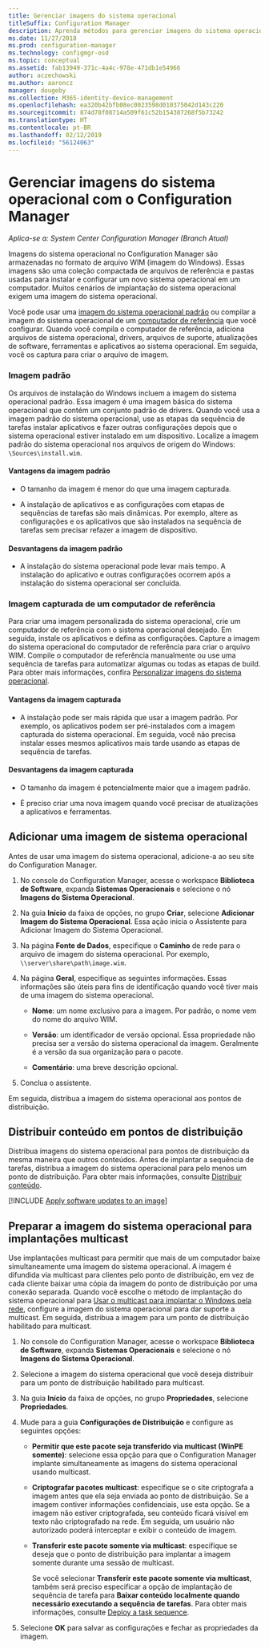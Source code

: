 ```yaml
---
title: Gerenciar imagens do sistema operacional
titleSuffix: Configuration Manager
description: Aprenda métodos para gerenciar imagens do sistema operacional armazenadas em arquivos WIM (imagem do Windows).
ms.date: 11/27/2018
ms.prod: configuration-manager
ms.technology: configmgr-osd
ms.topic: conceptual
ms.assetid: fab13949-371c-4a4c-978e-471db1e54966
author: aczechowski
ms.author: aaroncz
manager: dougeby
ms.collection: M365-identity-device-management
ms.openlocfilehash: ea320b42bfb08ec0023598d010375042d143c220
ms.sourcegitcommit: 874d78f08714a509f61c52b154387268f5b73242
ms.translationtype: HT
ms.contentlocale: pt-BR
ms.lasthandoff: 02/12/2019
ms.locfileid: "56124063"
---
```

# <a name="manage-os-images-with-configuration-manager"></a>Gerenciar imagens do sistema operacional com o Configuration Manager

*Aplica-se a: System Center Configuration Manager (Branch Atual)*

Imagens do sistema operacional no Configuration Manager são armazenadas no formato de arquivo WIM (imagem do Windows). Essas imagens são uma coleção compactada de arquivos de referência e pastas usadas para instalar e configurar um novo sistema operacional em um computador. Muitos cenários de implantação do sistema operacional exigem uma imagem do sistema operacional. 

Você pode usar uma [imagem do sistema operacional padrão](#default-image) ou compilar a imagem do sistema operacional de um [computador de referência](#bkmk_capture) que você configurar. Quando você compila o computador de referência, adiciona arquivos de sistema operacional, drivers, arquivos de suporte, atualizações de software, ferramentas e aplicativos ao sistema operacional. Em seguida, você os captura para criar o arquivo de imagem. 

### <a name="default-image"></a>Imagem padrão

Os arquivos de instalação do Windows incluem a imagem do sistema operacional padrão. Essa imagem é uma imagem básica do sistema operacional que contém um conjunto padrão de drivers. Quando você usa a imagem padrão do sistema operacional, use as etapas da sequência de tarefas instalar aplicativos e fazer outras configurações depois que o sistema operacional estiver instalado em um dispositivo. Localize a imagem padrão do sistema operacional nos arquivos de origem do Windows: `\Sources\install.wim`.  

#### <a name="default-image-advantages"></a>Vantagens da imagem padrão

- O tamanho da imagem é menor do que uma imagem capturada.  

- A instalação de aplicativos e as configurações com etapas de sequências de tarefas são mais dinâmicas. Por exemplo, altere as configurações e os aplicativos que são instalados na sequência de tarefas sem precisar refazer a imagem de dispositivo.  

#### <a name="default-image-disadvantages"></a>Desvantagens da imagem padrão

- A instalação do sistema operacional pode levar mais tempo. A instalação do aplicativo e outras configurações ocorrem após a instalação do sistema operacional ser concluída.  


### <a name="bkmk_capture"></a> Imagem capturada de um computador de referência

Para criar uma imagem personalizada do sistema operacional, crie um computador de referência com o sistema operacional desejado. Em seguida, instale os aplicativos e defina as configurações. Capture a imagem do sistema operacional do computador de referência para criar o arquivo WIM. Compile o computador de referência manualmente ou use uma sequência de tarefas para automatizar algumas ou todas as etapas de build. Para obter mais informações, confira [Personalizar imagens do sistema operacional](/sccm/osd/get-started/customize-operating-system-images).  

#### <a name="captured-image-advantages"></a>Vantagens da imagem capturada

- A instalação pode ser mais rápida que usar a imagem padrão. Por exemplo, os aplicativos podem ser pré-instalados com a imagem capturada do sistema operacional. Em seguida, você não precisa instalar esses mesmos aplicativos mais tarde usando as etapas de sequência de tarefas.  

#### <a name="captured-image-disadvantages"></a>Desvantagens da imagem capturada

- O tamanho da imagem é potencialmente maior que a imagem padrão.  

- É preciso criar uma nova imagem quando você precisar de atualizações a aplicativos e ferramentas.  



##  <a name="BKMK_AddOSImages"></a> Adicionar uma imagem de sistema operacional  

Antes de usar uma imagem do sistema operacional, adicione-a ao seu site do Configuration Manager. 

1.  No console do Configuration Manager, acesse o workspace **Biblioteca de Software**, expanda **Sistemas Operacionais** e selecione o nó **Imagens do Sistema Operacional**.  

2.  Na guia **Início** da faixa de opções, no grupo **Criar**, selecione **Adicionar Imagem do Sistema Operacional**. Essa ação inicia o Assistente para Adicionar Imagem do Sistema Operacional.  

3.  Na página **Fonte de Dados**, especifique o **Caminho** de rede para o arquivo de imagem do sistema operacional. Por exemplo, `\\server\share\path\image.wim`.  

4.  Na página **Geral**, especifique as seguintes informações. Essas informações são úteis para fins de identificação quando você tiver mais de uma imagem do sistema operacional.  

    -   **Nome**: um nome exclusivo para a imagem. Por padrão, o nome vem do nome do arquivo WIM.  

    -   **Versão**: um identificador de versão opcional. Essa propriedade não precisa ser a versão do sistema operacional da imagem. Geralmente é a versão da sua organização para o pacote.   

    -   **Comentário**: uma breve descrição opcional.  

5.  Conclua o assistente.  


Em seguida, distribua a imagem do sistema operacional aos pontos de distribuição.  



##  <a name="BKMK_DistributeBootImages"></a> Distribuir conteúdo em pontos de distribuição  

Distribua imagens do sistema operacional para pontos de distribuição da mesma maneira que outros conteúdos. Antes de implantar a sequência de tarefas, distribua a imagem do sistema operacional para pelo menos um ponto de distribuição. Para obter mais informações, consulte [Distribuir conteúdo](/sccm/core/servers/deploy/configure/deploy-and-manage-content#bkmk_distribute).  



[!INCLUDE [Apply software updates to an image](includes/wim-apply-updates.md)]



##  <a name="BKMK_OSImageMulticast"></a> Preparar a imagem do sistema operacional para implantações multicast  

Use implantações multicast para permitir que mais de um computador baixe simultaneamente uma imagem do sistema operacional. A imagem é difundida via multicast para clientes pelo ponto de distribuição, em vez de cada cliente baixar uma cópia da imagem do ponto de distribuição por uma conexão separada. Quando você escolhe o método de implantação do sistema operacional para [Usar o multicast para implantar o Windows pela rede](/sccm/osd/deploy-use/use-multicast-to-deploy-windows-over-the-network), configure a imagem do sistema operacional para dar suporte a multicast. Em seguida, distribua a imagem para um ponto de distribuição habilitado para multicast. 

1.  No console do Configuration Manager, acesse o workspace **Biblioteca de Software**, expanda **Sistemas Operacionais** e selecione o nó **Imagens do Sistema Operacional**.  

2.  Selecione a imagem do sistema operacional que você deseja distribuir para um ponto de distribuição habilitado para multicast.  

3.  Na guia **Início** da faixa de opções, no grupo **Propriedades**, selecione **Propriedades**.  

4.  Mude para a guia **Configurações de Distribuição** e configure as seguintes opções:  

    -   **Permitir que este pacote seja transferido via multicast (WinPE somente)**: selecione essa opção para que o Configuration Manager implante simultaneamente as imagens do sistema operacional usando multicast.  

    -   **Criptografar pacotes multicast**: especifique se o site criptografa a imagem antes que ela seja enviada ao ponto de distribuição. Se a imagem contiver informações confidenciais, use esta opção. Se a imagem não estiver criptografada, seu conteúdo ficará visível em texto não criptografado na rede. Em seguida, um usuário não autorizado poderá interceptar e exibir o conteúdo de imagem.  

    -   **Transferir este pacote somente via multicast**: especifique se deseja que o ponto de distribuição para implantar a imagem somente durante uma sessão de multicast.  

         Se você selecionar **Transferir este pacote somente via multicast**, também será preciso especificar a opção de implantação de sequência de tarefa para **Baixar conteúdo localmente quando necessário executando a sequência de tarefas**. Para obter mais informações, consulte [Deploy a task sequence](/sccm/osd/deploy-use/manage-task-sequences-to-automate-tasks#BKMK_DeployTS).   

5.  Selecione **OK** para salvar as configurações e fechar as propriedades da imagem.  
